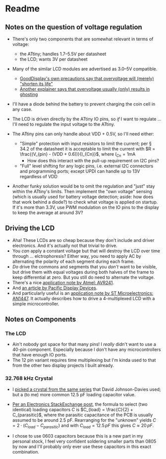 # Readme

## Notes on the question of voltage regulation

* There's only two components that are somewhat relevant in terms of voltage:
  * the ATtiny; handles 1.7–5.5V per datasheet
  * the LCD; wants 3V per datasheet
* Many of the similar LCD modules are advertised as 3.0–5V compatible.
  * [GoodDisplay's own precautions say that overvoltage will (merely) "shorten its life"](https://www.good-display.com/news/102.html)
  * [Another explainer says that overvoltage usually (only) results in ghosting](https://focuslcds.com/journals/lcd-voltage-inputs-for-lcd-displays-explained/)
* I'll have a diode behind the battery to prevent charging the coin cell in any case.
* The LCD is driven directly by the ATtiny IO pins, so *if* I want to regulate ... I'll need to regulate the input voltage to the ATtiny.
* The ATtiny pins can only handle about VDD + 0.5V, so I'll need either:
  * "Simple" protection with input resistors to limit the current; per § 34.2 of the datasheet it is acceptable to limit the current with $R = \frac{(V_{pin} - (VDD + 0.6))}{I_{Cn}}$, where $I_{Cn} = 1 \text{mA}$
    * How does this interact with the pull-up requirement on I2C pins?
  * "Full" level shifting for any logic pins, i.e. external I2C connectors and programming ports; except UPDI can handle up to 13V regardless of VDD

* Another funky solution would be to omit the regulation and "just" stay within the ATtiny's limits. Then implement the "own voltage" sensing (which is usually used for battery voltage detection; aside: how does that work behind a diode?) to check what voltage is applied on startup. If it's more than 3.3V, use PWM modulation on the IO pins to the display to keep the average at around 3V?

## Driving the LCD

* Aha! These LCDs are so cheap because they don't include and driver electronics. And it's actually not that trivial to drive.
* You *can* apply a constant voltage but that will destroy the LCD over time through ... elctrophoresis? Either way, you need to apply AC by alternating the polarity of each segment during each frame.
* *Do* drive the commons and segments that you *don't* want to be visible, but drive them with equal voltages during both halves of the frame to keep differential at zero. But you still do need to alternate the voltage.
* There's a nice [application note by Atmel: AVR241](https://ww1.microchip.com/downloads/en/AppNotes/doc2569.pdf).
* And [an article by Pacific Display Devices](https://www.pacificdisplay.com/lcd_multiplex_drive.htm).
* And particularly useful is an [application note by ST Microelectronics: AN1447](https://www.st.com/resource/en/application_note/an1447-software-driver-for-4multiplexed-lcd-with-a-standard-st62-stmicroelectronics.pdf). It actually describes how to drive a 4-multiplexed LCD with a simple microcontroller.

## Notes on Components

### The LCD

* Ain't nobody got space for that many pins! I *really* didn't want to use a 40-pin component. Especially because I don't have any microcontrollers that have enough IO ports.
* The 12 pin variant requires time multiplexing but I'm kinda used to that from the other two display projects I built already.

### 32.768 kHz Crystal

* I [picked a crystal from the same series](https://uk.farnell.com/abracon/abs07-120-32-768khz-t/crystal-32-768khz-6pf-3-2-x-1/dp/2467864) that David Johnson-Davies used; but a (to me) more common 12.5 pF loading capacitor value.

* [Per an Electronics StackExchange post](https://electronics.stackexchange.com/questions/39103/selecting-loading-capacitor-values-for-32-khz-crystal), the formula to select (two identical) loading capacitors $C$ is $C_{load} = \frac{C}{2} + C_{parasitic}$, where the parasitic capacitance of the PCB is usually assumed to be around 2.5 pF. Rearranging for the "unknown" yields $C = 2\cdot(C_{load} - C_{parasitic})$ and with $C_{load} = 12.5\,pF$ this gives $C \approx 20\,pF$.
* I chose to use 0603 capacitors because this is a new part in my personal stock, I feel very confident soldering smaller parts than 0805 by now and I'll probably only ever use these capacitors in this exact combination.
